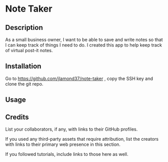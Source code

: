 # Note Taker

## Description

As a small business owner, I want to be able to save and write notes so that I can keep track of things I need to do. I created this app to help keep track of virtual post-it notes.


## Installation

Go to <a> https://github.com/jlamond37/note-taker </a>, copy the SSH key and clone the git repo. 

## Usage



## Credits

List your collaborators, if any, with links to their GitHub profiles.

If you used any third-party assets that require attribution, list the creators with links to their primary web presence in this section.

If you followed tutorials, include links to those here as well.


